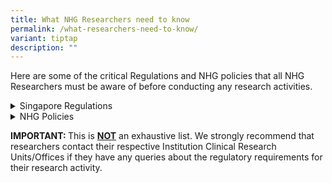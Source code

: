 ```yaml
---
title: What NHG Researchers need to know
permalink: /what-researchers-need-to-know/
variant: tiptap
description: ""
---
```

<p>Here are some of the critical Regulations and NHG policies that all NHG
Researchers must be aware of before conducting any research activities.</p>
<p></p>
<div data-type="detailGroup" class="isomer-accordion isomer-accordion-white">
<details class="isomer-details">
<summary>Singapore Regulations</summary>
<div data-type="detailsContent" class="isomer-details-content">
<p><a href="/human-biomedical-research-act-hbra/" rel="noopener noreferrer nofollow" target="_blank">Human Biomedical Research Act (HBRA)</a>
</p>
<p><a href="/personal-data-protection-act-pdpa/" rel="noopener noreferrer nofollow" target="_blank">Personal Data Protection Act (PDPA)</a>
</p>
</div>
</details>
<details class="isomer-details">
<summary>NHG Policies</summary>
<div data-type="detailsContent" class="isomer-details-content">
<p>NHG Research Data Policy</p>
<p>NHG Proper Conduct of Reseach Policy</p>
<p><a href="/nhg-redcap-system-usage-agreement/" rel="noopener noreferrer nofollow" target="_blank">NHG REDCap System Usage Agreement</a>
</p>
</div>
</details>
</div>
<p></p>
<p><strong>IMPORTANT: </strong>This is <strong><u>NOT</u></strong> an exhaustive
list. We strongly recommend that researchers contact their respective Institution
Clinical Research Units/Offices if they have any queries about the regulatory
requirements for their research activity.</p>
